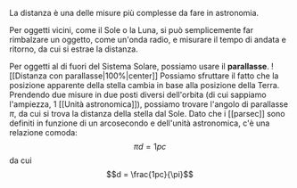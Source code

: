 La distanza è una delle misure più complesse da fare in astronomia.

Per oggetti vicini, come il Sole o la Luna, si può semplicemente far rimbalzare un oggetto, come un'onda radio, e misurare il tempo di andata e ritorno, da cui si estrae la distanza.

Per oggetti al di fuori del Sistema Solare, possiamo usare il **parallasse**.
![[Distanza con parallasse|100%|center]]
Possiamo sfruttare il fatto che la posizione apparente della stella cambia in base alla posizione della Terra. Prendendo due misure in due posti diversi dell'orbita (di cui sappiamo l'ampiezza, 1 [[Unità astronomica]]), possiamo trovare l'angolo di parallasse $\pi$, da cui si trova la distanza della stella dal Sole. Dato che i [[parsec]] sono definiti in funzione di un arcosecondo e dell'unità astronomica, c'è una relazione comoda:
$$\pi d=1pc$$
da cui
$$d = \frac{1pc}{\pi}$$
